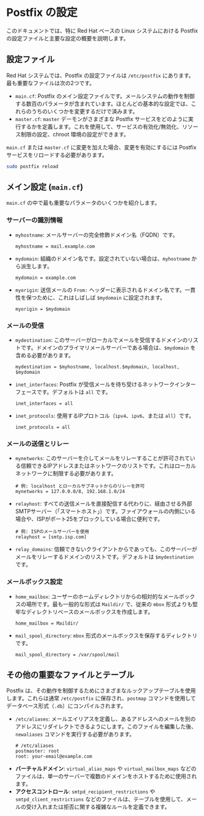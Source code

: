 # Postfix の設定

このドキュメントでは、特に Red Hat ベースの Linux システムにおける Postfix の設定ファイルと主要な設定の概要を説明します。

## 設定ファイル

Red Hat システムでは、Postfix の設定ファイルは `/etc/postfix` にあります。最も重要なファイルは次の2つです。

-   `main.cf`: Postfix のメイン設定ファイルです。メールシステムの動作を制御する数百のパラメータが含まれています。ほとんどの基本的な設定では、これらのうちのいくつかを変更するだけで済みます。
-   `master.cf`: `master` デーモンがさまざまな Postfix サービスをどのように実行するかを定義します。これを使用して、サービスの有効化/無効化、リソース制限の設定、chroot 環境の設定ができます。

`main.cf` または `master.cf` に変更を加えた場合、変更を有効にするには Postfix サービスをリロードする必要があります。

```bash
sudo postfix reload
```

## メイン設定 (`main.cf`)

`main.cf` の中で最も重要なパラメータのいくつかを紹介します。

### サーバーの識別情報

-   `myhostname`: メールサーバーの完全修飾ドメイン名（FQDN）です。
    ```
    myhostname = mail.example.com
    ```
-   `mydomain`: 組織のドメイン名です。設定されていない場合は、`myhostname` から派生します。
    ```
    mydomain = example.com
    ```
-   `myorigin`: 送信メールの `From:` ヘッダーに表示されるドメイン名です。一貫性を保つために、これはしばしば `$mydomain` に設定されます。
    ```
    myorigin = $mydomain
    ```

### メールの受信

-   `mydestination`: このサーバーがローカルでメールを受信するドメインのリストです。ドメインのプライマリメールサーバーである場合は、`$mydomain` を含める必要があります。
    ```
    mydestination = $myhostname, localhost.$mydomain, localhost, $mydomain
    ```
-   `inet_interfaces`: Postfix が受信メールを待ち受けるネットワークインターフェースです。デフォルトは `all` です。
    ```
    inet_interfaces = all
    ```
-   `inet_protocols`: 使用するIPプロトコル（`ipv4`、`ipv6`、または `all`）です。
    ```
    inet_protocols = all
    ```

### メールの送信とリレー

-   `mynetworks`: このサーバーを介してメールをリレーすることが許可されている信頼できるIPアドレスまたはネットワークのリストです。これはローカルネットワークに制限する必要があります。
    ```
    # 例: localhost とローカルサブネットからのリレーを許可
    mynetworks = 127.0.0.0/8, 192.168.1.0/24
    ```
-   `relayhost`: すべての送信メールを直接配信する代わりに、経由させる外部SMTPサーバー（「スマートホスト」）です。ファイアウォールの内側にいる場合や、ISPがポート25をブロックしている場合に便利です。
    ```
    # 例: ISPのメールサーバーを使用
    relayhost = [smtp.isp.com]
    ```
-   `relay_domains`: 信頼できないクライアントからであっても、このサーバーがメールをリレーするドメインのリストです。デフォルトは `$mydestination` です。

### メールボックス設定

-   `home_mailbox`: ユーザーのホームディレクトリからの相対的なメールボックスの場所です。最も一般的な形式は `Maildir/` で、従来の `mbox` 形式よりも堅牢なディレクトリベースのメールボックスを作成します。
    ```
    home_mailbox = Maildir/
    ```
-   `mail_spool_directory`: `mbox` 形式のメールボックスを保存するディレクトリです。
    ```
    mail_spool_directory = /var/spool/mail
    ```

## その他の重要なファイルとテーブル

Postfix は、その動作を制御するためにさまざまなルックアップテーブルを使用します。これらは通常 `/etc/postfix` に保存され、`postmap` コマンドを使用してデータベース形式（`.db`）にコンパイルされます。

-   `/etc/aliases`: メールエイリアスを定義し、あるアドレスへのメールを別のアドレスにリダイレクトできるようにします。このファイルを編集した後、`newaliases` コマンドを実行する必要があります。
    ```
    # /etc/aliases
    postmaster: root
    root: your-email@example.com
    ```
-   **バーチャルドメイン**: `virtual_alias_maps` や `virtual_mailbox_maps` などのファイルは、単一のサーバーで複数のドメインをホストするために使用されます。
-   **アクセスコントロール**: `smtpd_recipient_restrictions` や `smtpd_client_restrictions` などのファイルは、テーブルを使用して、メールの受け入れまたは拒否に関する複雑なルールを定義できます。
